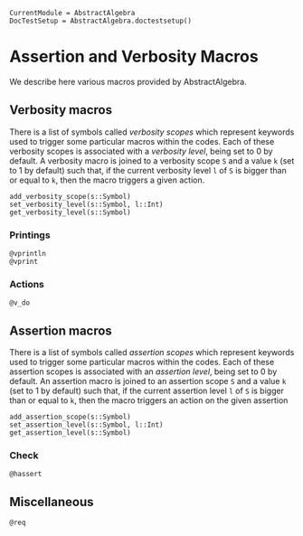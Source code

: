 ```@meta
CurrentModule = AbstractAlgebra
DocTestSetup = AbstractAlgebra.doctestsetup()
```

# Assertion and Verbosity Macros

We describe here various macros provided by AbstractAlgebra.

## Verbosity macros
There is a list of symbols called *verbosity scopes* which represent keywords used to
trigger some particular macros within the codes. Each of these verbosity scopes is 
associated with a *verbosity level*, being set to $0$ by default. A verbosity macro
is joined to a verbosity scope `S` and a value `k` (set to $1$ by default) such that,
if the current verbosity level `l` of `S` is bigger than or equal to `k`, then the
macro triggers a given action.

```@docs
add_verbosity_scope(s::Symbol)
set_verbosity_level(s::Symbol, l::Int)
get_verbosity_level(s::Symbol)
```

### Printings

```@docs
@vprintln
@vprint
```

### Actions

```@docs
@v_do
```

## Assertion macros
There is a list of symbols called *assertion scopes* which represent keywords used to
trigger some particular macros within the codes. Each of these assertion scopes is
associated with an *assertion level*, being set to $0$ by default. An assertion macro
is joined to an assertion scope `S` and a value `k` (set to $1$ by default) such that,
if the current assertion level `l` of `S` is bigger than or equal to `k`, then the
macro triggers an action on the given assertion

```@docs
add_assertion_scope(s::Symbol)
set_assertion_level(s::Symbol, l::Int)
get_assertion_level(s::Symbol)
```

### Check

```@docs
@hassert
```

## Miscellaneous

```@docs
@req
```
